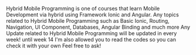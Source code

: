 Hybrid Mobile Programming is one of courses that learn Mobile Development via hybrid using Framework Ionic and Angular.
Any topics related to Hybrid Mobile Programming such as Basic Ionic, Routing, Navigation, UI Component, Databases, Angular Binding and much more
Any Update related to Hybrid Mobile Programming will be updated in every week! until week 14
I'm also allowed you to read the codes so you can check it with your own
Feel free to ask!
